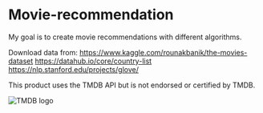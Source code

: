# Movie-recommendation

My goal is to create movie recommendations with different algorithms.

Download data from:
https://www.kaggle.com/rounakbanik/the-movies-dataset
https://datahub.io/core/country-list
https://nlp.stanford.edu/projects/glove/

This product uses the TMDB API but is not endorsed or certified by TMDB.

![TMDB logo](https://www.themoviedb.org/assets/2/v4/logos/v2/blue_long_2-9665a76b1ae401a510ec1e0ca40ddcb3b0cfe45f1d51b77a308fea0845885648.svg)
